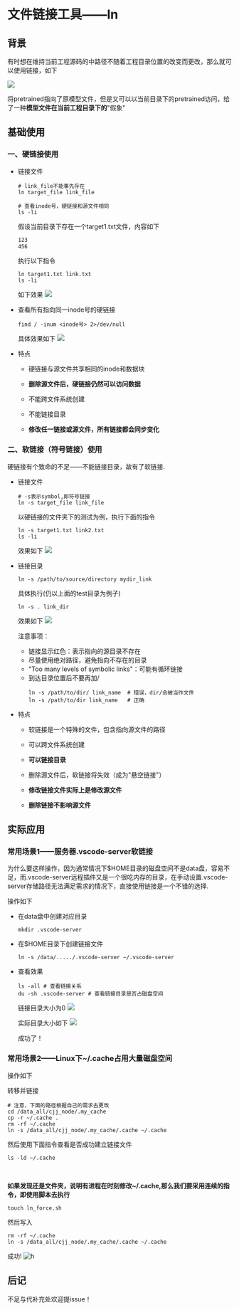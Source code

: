 # 文件链接工具——ln

## 背景

有时想在维持当前工程源码的中路径不随着工程目录位置的改变而更改，那么就可以使用链接，如下

![](images/a.png)

将pretrained指向了原模型文件，但是又可以以当前目录下的pretrained访问，给了一种**模型文件在当前工程目录下的**"假象"

## 基础使用

### 一、硬链接使用
- 链接文件
    ```shell
    # link_file不能事先存在
    ln target_file link_file
    ```
    ```shell
    # 查看inode号，硬链接和源文件相同
    ls -li
    ```
    假设当前目录下存在一个target1.txt文件，内容如下
    ```txt
    123
    456
    ```
    执行以下指令
    ```shell
    ln target1.txt link.txt
    ls -li
    ```
    如下效果
    ![](images/b.png)

- 查看所有指向同一inode号的硬链接
  ```shell
  find / -inum <inode号> 2>/dev/null
  ```
  具体效果如下
  ![](images/d.png)
- 特点
    - 硬链接与源文件共享相同的inode和数据块

    - **删除源文件后，硬链接仍然可以访问数据**

    - 不能跨文件系统创建

    - 不能链接目录

    - **修改任一链接或源文件，所有链接都会同步变化**
  
### 二、软链接（符号链接）使用

硬链接有个致命的不足——不能链接目录，故有了软链接.

- 链接文件
  ```shell
  # -s表示symbol,即符号链接
  ln -s target_file link_file
  ```
  以硬链接的文件夹下的测试为例，执行下面的指令
  ```shell
  ln -s target1.txt link2.txt
  ls -li  
  ```
  效果如下
  ![](images/c.png)

- 链接目录
  ```shell
  ln -s /path/to/source/directory mydir_link
  ```
  具体执行(仍以上面的test目录为例子)
  ```shell
  ln -s . link_dir
  ```
  效果如下
  ![](images/e.png)

  注意事项：
  - 链接显示红色：表示指向的源目录不存在
  - 尽量使用绝对路径，避免指向不存在的目录
  - "Too many levels of symbolic links"：可能有循环链接
  - 到达目录位置后不要再加/
    ```shell
    ln -s /path/to/dir/ link_name  # 错误，dir/会被当作文件
    ln -s /path/to/dir link_name   # 正确
    ```

- 特点
  - 软链接是一个特殊的文件，包含指向源文件的路径

  - 可以跨文件系统创建

  - **可以链接目录**

  - 删除源文件后，软链接将失效（成为"悬空链接"）

  - **修改链接文件实际上是修改源文件**
  - **删除链接不影响源文件**

## 实际应用

### 常用场景1——服务器.vscode-server软链接

为什么要这样操作，因为通常情况下$HOME目录的磁盘空间不是data盘，容易不足，而.vscode-server远程插件又是一个很吃内存的目录，在手动设置.vscode-server存储路径无法满足需求的情况下，直接使用链接是一个不错的选择.

操作如下

- 在data盘中创建对应目录
  ```shell
  mkdir .vscode-server
  ```

- 在$HOME目录下创建链接文件
  ```shell
  ln -s /data/...../.vscode-server ~/.vscode-server
  ```

- 查看效果
  ```shell
  ls -all # 查看链接关系
  du -sh .vscode-server # 查看链接目录是否占磁盘空间
  ```
  链接目录大小为0
  ![](images/f.png)

  实际目录大小如下
  ![](images/g.png)

  成功了！

### 常用场景2——Linux下~/.cache占用大量磁盘空间

操作如下

转移并链接
```shell
# 注意，下面的路径根据自己的需求去更改
cd /data_all/cjj_node/.my_cache
cp -r ~/.cache .
rm -rf ~/.cache
ln -s /data_all/cjj_node/.my_cache/.cache ~/.cache
```

然后使用下面指令查看是否成功建立链接文件

```shell
ls -ld ~/.cache
```

<br>

**如果发现还是文件夹，说明有进程在时刻修改~/.cache,那么我们要采用连续的指令，即使用脚本去执行**

```shell
touch ln_force.sh
```

然后写入
```shell
rm -rf ~/.cache
ln -s /data_all/cjj_node/.my_cache/.cache ~/.cache
```

成功!
![h](images/h.png)

## 后记

不足与代补充处欢迎提issue！
